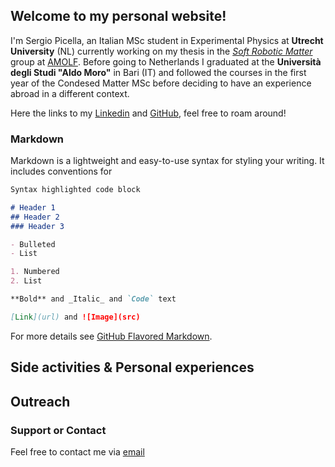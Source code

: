 ## Welcome to my personal website!

I'm Sergio Picella, an Italian MSc student in Experimental Physics at **Utrecht University** (NL) currently working on my thesis in the *[Soft Robotic Matter](http://www.overvelde.com/)* group at [AMOLF](https://amolf.nl/). Before going to Netherlands I graduated at the **Università degli Studi "Aldo Moro"** in Bari (IT) and followed the courses in the first year of the Condesed Matter MSc before deciding to have an experience abroad in a different context.

Here the links to my [Linkedin](https://www.linkedin.com/in/sergio-picella-26793a17a/) and [GitHub](https://github.com/spicella), feel free to roam around!


### Markdown

Markdown is a lightweight and easy-to-use syntax for styling your writing. It includes conventions for

```markdown
Syntax highlighted code block

# Header 1
## Header 2
### Header 3

- Bulleted
- List

1. Numbered
2. List

**Bold** and _Italic_ and `Code` text

[Link](url) and ![Image](src)
```

For more details see [GitHub Flavored Markdown](https://guides.github.com/features/mastering-markdown/).
## Side activities & Personal experiences

## Outreach


### Support or Contact

Feel free to contact me via [email](mailto:sergiopicella@gmail.com?subject=CiaoSergio!%20[GitHub])

